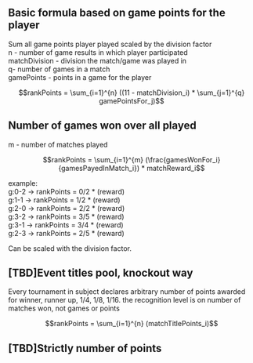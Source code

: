 ## Basic formula based on game points for the player
Sum all game points player played scaled by the division factor  
n - number of game results in which player participated  
matchDivision - division the match/game was played in  
q- number of games in a match  
gamePoints - points in a game for the player  
  
$$rankPoints = \sum_{i=1}^{n} ((11 - matchDivision_i) * \sum_{j=1}^{q} gamePointsFor_j)$$ 

## Number of games won over all played  
m - number of matches played

$$rankPoints = \sum_{i=1}^{m} (\frac{gamesWonFor_i}{gamesPayedInMatch_i}) * matchReward_i$$ 

example:  
g:0-2 -> rankPoints = 0/2 * (reward)  
g:1-1 -> rankPoints = 1/2 * (reward)  
g:2-0 -> rankPoints = 2/2 * (reward)  
g:3-2 -> rankPoints = 3/5 * (reward)  
g:3-1 -> rankPoints = 3/4 * (reward)  
g:2-3 -> rankPoints = 2/5 * (reward)  

Can be scaled with the division factor.

## [TBD]Event titles pool, knockout way  
Every tournament in subject declares arbitrary number of points awarded for winner, runner up, 1/4, 1/8, 1/16. the recognition level is on number of matches won, not games or points

$$rankPoints = \sum_{i=1}^{n} (matchTitlePoints_i)$$ 

## [TBD]Strictly number of points
